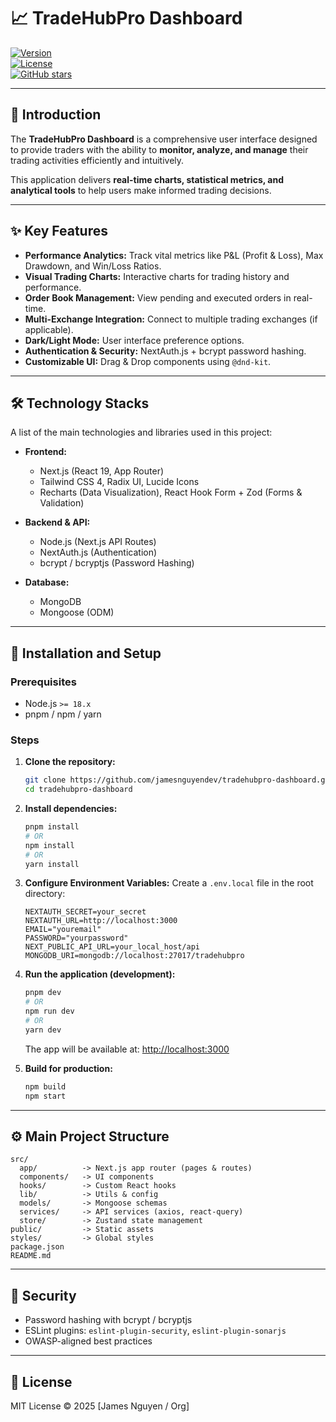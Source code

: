 # 📈 TradeHubPro Dashboard

[![Version](https://img.shields.io/badge/Version-1.0.0-blue)](https://github.com/jamesnguyendev/tradehubpro-dashboard)  
[![License](https://img.shields.io/github/license/jamesnguyendev/tradehubpro-dashboard)](LICENSE)  
[![GitHub stars](https://img.shields.io/github/stars/jamesnguyendev/tradehubpro-dashboard.svg?style=social&label=Star)](https://github.com/jamesnguyendev/tradehubpro-dashboard)  

---

## 📌 Introduction

The **TradeHubPro Dashboard** is a comprehensive user interface designed to provide traders with the ability to **monitor, analyze, and manage** their trading activities efficiently and intuitively.  

This application delivers **real-time charts, statistical metrics, and analytical tools** to help users make informed trading decisions.  

---

## ✨ Key Features

* **Performance Analytics:** Track vital metrics like P&L (Profit & Loss), Max Drawdown, and Win/Loss Ratios.  
* **Visual Trading Charts:** Interactive charts for trading history and performance.  
* **Order Book Management:** View pending and executed orders in real-time.  
* **Multi-Exchange Integration:** Connect to multiple trading exchanges (if applicable).  
* **Dark/Light Mode:** User interface preference options.  
* **Authentication & Security:** NextAuth.js + bcrypt password hashing.  
* **Customizable UI:** Drag & Drop components using `@dnd-kit`.  

---

## 🛠️ Technology Stacks

A list of the main technologies and libraries used in this project:

* **Frontend:**
  * Next.js (React 19, App Router)
  * Tailwind CSS 4, Radix UI, Lucide Icons
  * Recharts (Data Visualization), React Hook Form + Zod (Forms & Validation)

* **Backend & API:**
  * Node.js (Next.js API Routes)
  * NextAuth.js (Authentication)
  * bcrypt / bcryptjs (Password Hashing)
 
* **Database:**
  * MongoDB
  * Mongoose (ODM)

---

## 🚀 Installation and Setup

### Prerequisites

* Node.js `>= 18.x`  
* pnpm / npm / yarn  

### Steps

1. **Clone the repository:**
   ```bash
   git clone https://github.com/jamesnguyendev/tradehubpro-dashboard.git
   cd tradehubpro-dashboard
   ```

2. **Install dependencies:**
   ```bash
   pnpm install
   # OR
   npm install
   # OR
   yarn install
   ```

3. **Configure Environment Variables:**
   Create a `.env.local` file in the root directory:
   ```env
   NEXTAUTH_SECRET=your_secret
   NEXTAUTH_URL=http://localhost:3000
   EMAIL="youremail"
   PASSWORD="yourpassword"
   NEXT_PUBLIC_API_URL=your_local_host/api
   MONGODB_URI=mongodb://localhost:27017/tradehubpro
   ```

4. **Run the application (development):**
   ```bash
   pnpm dev
   # OR
   npm run dev
   # OR
   yarn dev
   ```
   The app will be available at: [http://localhost:3000](http://localhost:3000)

5. **Build for production:**
   ```bash
   npm build
   npm start
   ```

---

## ⚙️ Main Project Structure

```
src/
  app/          -> Next.js app router (pages & routes)
  components/   -> UI components
  hooks/        -> Custom React hooks
  lib/          -> Utils & config
  models/       -> Mongoose schemas
  services/     -> API services (axios, react-query)
  store/        -> Zustand state management
public/         -> Static assets
styles/         -> Global styles
package.json
README.md
```

---

## 🔐 Security

* Password hashing with bcrypt / bcryptjs  
* ESLint plugins: `eslint-plugin-security`, `eslint-plugin-sonarjs`  
* OWASP-aligned best practices  

---

## 📜 License

MIT License © 2025 [James Nguyen / Org]  
